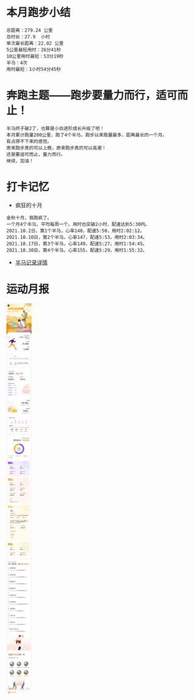 # 本月跑步小结
```
总距离：279.24 公里
总时长：27.9  小时
单次最长距离：22.02 公里
5公里最短用时：26分41秒
10公里用时最短：53分19秒
半马：4次
用时最短：1小时54分45秒
```

# 奔跑主题——跑步要量力而行，适可而止！
```
半马终于破2了，也算是小白进阶成长升级了吧！
本月累计跑量280公里，跑了4个半马，跑步以来跑量最多，距离最长的一个月。
有点停不下来的感觉。
原来跑步真的可以上瘾，原来跑步真的可以高潮！
还是要适可而止，量力而行。
继续，加油！
```
# 打卡记忆
- 疯狂的十月
```
金秋十月，我跑疯了。
一个月4个半马，平均每周一个。用时也突破2小时，配速达到5:30内。
2021.10.2日，第1个半马，心率148，配速5:50，用时2:02:12。
2021.10.10日，第2个半马，心率147，配速5:53，用时2:03:34。
2021.10.17日，第3个半马，心率149，配速5:27，用时1:54:45。
2021.10.30日，第4个半马，心率155，配速5:29，用时1:55:32。
```
- [半马记录详情](../running/bm.md)

#  运动月报
![2021年10月](./月报_202110.jpg)
